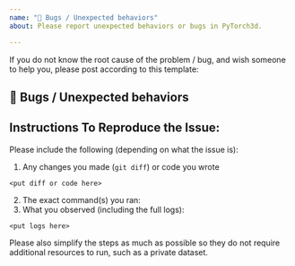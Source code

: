 ```yaml
---
name: "🐛 Bugs / Unexpected behaviors"
about: Please report unexpected behaviors or bugs in PyTorch3d.

---
```


If you do not know the root cause of the problem / bug, and wish someone to help you, please
post according to this template:

## 🐛 Bugs / Unexpected behaviors
<!-- A clear and concise description of the issue -->

## Instructions To Reproduce the Issue:

Please include the following (depending on what the issue is):

1. Any changes you made (`git diff`) or code you wrote
```
<put diff or code here>
```
2. The exact command(s) you ran:
3. What you observed (including the full logs):
```
<put logs here>
```

Please also simplify the steps as much as possible so they do not require additional resources to
	 run, such as a private dataset.
